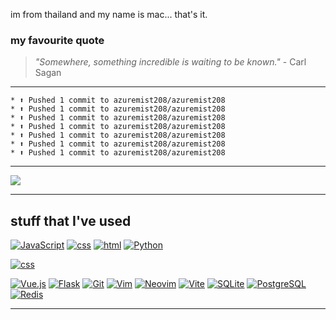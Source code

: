 

im from thailand and my name is mac... that's it.




### my favourite quote
> *"Somewhere, something incredible is waiting to be known."* - Carl Sagan
---


```
* ⬆️ Pushed 1 commit to azuremist208/azuremist208
* ⬆️ Pushed 1 commit to azuremist208/azuremist208
* ⬆️ Pushed 1 commit to azuremist208/azuremist208
* ⬆️ Pushed 1 commit to azuremist208/azuremist208
* ⬆️ Pushed 1 commit to azuremist208/azuremist208
* ⬆️ Pushed 1 commit to azuremist208/azuremist208
* ⬆️ Pushed 1 commit to azuremist208/azuremist208
```
---

<img src="https://github-readme-stats.vercel.app/api/top-langs/?username=azuremist208&theme=tokyonight&hide_border=false&include_all_commits=true&count_private=true&layout=compact&langs_count=50" />

---

## stuff that I've used
  <a href="https://developer.mozilla.org/en-US/docs/Web/JavaScript"><img src="https://skillicons.dev/icons?i=js&theme=dark" alt="JavaScript"></a>
  <a href="https://developer.mozilla.org/en-US/docs/Web/CSS"><img src="https://skillicons.dev/icons?i=css&theme=dark" alt="css"></a>
  <a href="https://developer.mozilla.org/en-US/docs/Web/html"><img src="https://skillicons.dev/icons?i=html&theme=dark" alt="html"></a>
  <a href="https://www.python.org/"><img src="https://skillicons.dev/icons?i=py&theme=dark" alt="Python"></a>


<a href="https://tailwindcss.com"><img src="https://skillicons.dev/icons?i=tailwind&theme=dark" alt="css"></a>
  



  <a href="https://vuejs.org"><img src="https://skillicons.dev/icons?i=vue&theme=dark" alt="Vue.js"></a>
  <a href="https://flask.palletsprojects.com/"><img src="https://skillicons.dev/icons?i=flask&theme=dark" alt="Flask"></a>
  <a href="https://git-scm.com/"><img src="https://skillicons.dev/icons?i=git&theme=dark" alt="Git"></a>
  <a href="https://www.vim.org/"><img src="https://skillicons.dev/icons?i=vim&theme=dark" alt="Vim"></a>
  <a href="https://neovim.io/"><img src="https://skillicons.dev/icons?i=neovim&theme=dark" alt="Neovim"></a>
  <a href="https://vitejs.dev/"><img src="https://skillicons.dev/icons?i=vite&theme=dark" alt="Vite"></a>
  <a href="https://www.sqlite.org/"><img src="https://skillicons.dev/icons?i=sqlite&theme=dark" alt="SQLite"></a>
  <a href="https://www.postgresql.org/"><img src="https://skillicons.dev/icons?i=postgres&theme=dark" alt="PostgreSQL"></a>
  <a href="https://redis.io/"><img src="https://skillicons.dev/icons?i=redis&theme=dark" alt="Redis"></a>


---
